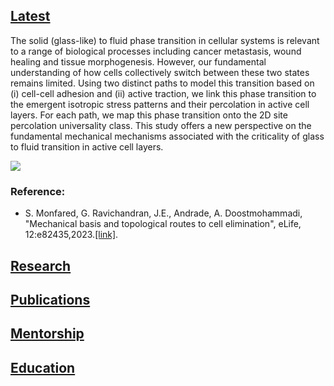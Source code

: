 ## [Latest](/latest_page)
The solid (glass-like) to fluid phase transition in cellular systems is relevant to a range of biological processes including cancer metastasis, wound healing and tissue morphogenesis. However, our fundamental understanding of how cells collectively switch between these two states remains limited. Using two distinct paths to model this transition based on (i) cell-cell adhesion and (ii) active traction, we link this phase transition to the emergent isotropic stress patterns and their percolation in active cell layers. For each path, we map this phase transition onto the 2D site percolation universality class. This study offers a new perspective on the fundamental mechanical mechanisms associated with the criticality of glass to fluid transition in active cell layers.

<img src="images/eLife_fig2_cropped.png?raw=true"/>

### Reference: 
- S. Monfared, G. Ravichandran, J.E., Andrade, A. Doostmohammadi, "Mechanical basis and topological routes to cell elimination", eLife, 12:e82435,2023.[[link]]([https://arxiv.org/abs/2210.08112](https://elifesciences.org/articles/82435)).

## [Research](/research_page)
<!--- [Mechanics & poromechanics of highly heterogeneous solids](http://example.com/)!-->
## [Publications](/publication_page)
## [Mentorship](/mentorship_page)
## [Education](/education_page)


